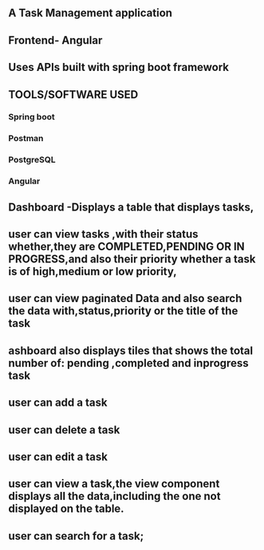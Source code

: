 ## A Task Management application 

## Frontend- Angular

## Uses APIs built with spring boot framework

## TOOLS/SOFTWARE USED
### Spring boot 
### Postman 
### PostgreSQL 
### Angular

## Dashboard -Displays a table that displays tasks,
## user can view tasks ,with their status whether,they are COMPLETED,PENDING OR IN PROGRESS,and also their priority whether a task is of high,medium or low priority,
## user can view paginated Data and also search the data with,status,priority or the title of the task
## ashboard also displays tiles that shows the total number of: pending ,completed and inprogress task
##  user can add a task
## user can  delete a task
##  user can edit a task
## user can view a task,the view component displays all the data,including the one not displayed on the table.
## user can search for a task;



